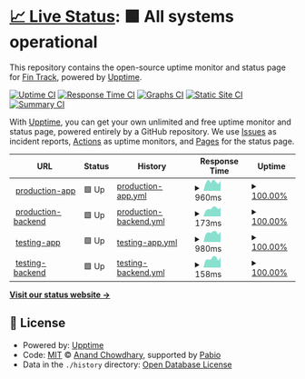 # [📈 Live Status](https://fin-track.github.io/upptime): <!--live status--> **🟩 All systems operational**

This repository contains the open-source uptime monitor and status page for [Fin Track](https://fin-track.github.io/upptime), powered by [Upptime](https://github.com/upptime/upptime).

[![Uptime CI](https://github.com/fin-track/upptime/workflows/Uptime%20CI/badge.svg)](https://github.com/fin-track/upptime/actions?query=workflow%3A%22Uptime+CI%22)
[![Response Time CI](https://github.com/fin-track/upptime/workflows/Response%20Time%20CI/badge.svg)](https://github.com/fin-track/upptime/actions?query=workflow%3A%22Response+Time+CI%22)
[![Graphs CI](https://github.com/fin-track/upptime/workflows/Graphs%20CI/badge.svg)](https://github.com/fin-track/upptime/actions?query=workflow%3A%22Graphs+CI%22)
[![Static Site CI](https://github.com/fin-track/upptime/workflows/Static%20Site%20CI/badge.svg)](https://github.com/fin-track/upptime/actions?query=workflow%3A%22Static+Site+CI%22)
[![Summary CI](https://github.com/fin-track/upptime/workflows/Summary%20CI/badge.svg)](https://github.com/fin-track/upptime/actions?query=workflow%3A%22Summary+CI%22)

With [Upptime](https://upptime.js.org), you can get your own unlimited and free uptime monitor and status page, powered entirely by a GitHub repository. We use [Issues](https://github.com/fin-track/upptime/issues) as incident reports, [Actions](https://github.com/fin-track/upptime/actions) as uptime monitors, and [Pages](https://fin-track.github.io/upptime) for the status page.

<!--start: status pages-->
<!-- This summary is generated by Upptime (https://github.com/upptime/upptime) -->
<!-- Do not edit this manually, your changes will be overwritten -->
<!-- prettier-ignore -->
| URL | Status | History | Response Time | Uptime |
| --- | ------ | ------- | ------------- | ------ |
| <img alt="" src="https://icons.duckduckgo.com/ip3/app.fin-track.ru.ico" height="13"> [production-app](https://app.fin-track.ru/endpoints/health) | 🟩 Up | [production-app.yml](https://github.com/fin-track/upptime/commits/HEAD/history/production-app.yml) | <details><summary><img alt="Response time graph" src="./graphs/production-app/response-time-week.png" height="20"> 960ms</summary><br><a href="https://fin-track.github.io/upptime/history/production-app"><img alt="Response time 967" src="https://img.shields.io/endpoint?url=https%3A%2F%2Fraw.githubusercontent.com%2Ffin-track%2Fupptime%2FHEAD%2Fapi%2Fproduction-app%2Fresponse-time.json"></a><br><a href="https://fin-track.github.io/upptime/history/production-app"><img alt="24-hour response time 1057" src="https://img.shields.io/endpoint?url=https%3A%2F%2Fraw.githubusercontent.com%2Ffin-track%2Fupptime%2FHEAD%2Fapi%2Fproduction-app%2Fresponse-time-day.json"></a><br><a href="https://fin-track.github.io/upptime/history/production-app"><img alt="7-day response time 960" src="https://img.shields.io/endpoint?url=https%3A%2F%2Fraw.githubusercontent.com%2Ffin-track%2Fupptime%2FHEAD%2Fapi%2Fproduction-app%2Fresponse-time-week.json"></a><br><a href="https://fin-track.github.io/upptime/history/production-app"><img alt="30-day response time 904" src="https://img.shields.io/endpoint?url=https%3A%2F%2Fraw.githubusercontent.com%2Ffin-track%2Fupptime%2FHEAD%2Fapi%2Fproduction-app%2Fresponse-time-month.json"></a><br><a href="https://fin-track.github.io/upptime/history/production-app"><img alt="1-year response time 972" src="https://img.shields.io/endpoint?url=https%3A%2F%2Fraw.githubusercontent.com%2Ffin-track%2Fupptime%2FHEAD%2Fapi%2Fproduction-app%2Fresponse-time-year.json"></a></details> | <details><summary><a href="https://fin-track.github.io/upptime/history/production-app">100.00%</a></summary><a href="https://fin-track.github.io/upptime/history/production-app"><img alt="All-time uptime 99.55%" src="https://img.shields.io/endpoint?url=https%3A%2F%2Fraw.githubusercontent.com%2Ffin-track%2Fupptime%2FHEAD%2Fapi%2Fproduction-app%2Fuptime.json"></a><br><a href="https://fin-track.github.io/upptime/history/production-app"><img alt="24-hour uptime 100.00%" src="https://img.shields.io/endpoint?url=https%3A%2F%2Fraw.githubusercontent.com%2Ffin-track%2Fupptime%2FHEAD%2Fapi%2Fproduction-app%2Fuptime-day.json"></a><br><a href="https://fin-track.github.io/upptime/history/production-app"><img alt="7-day uptime 100.00%" src="https://img.shields.io/endpoint?url=https%3A%2F%2Fraw.githubusercontent.com%2Ffin-track%2Fupptime%2FHEAD%2Fapi%2Fproduction-app%2Fuptime-week.json"></a><br><a href="https://fin-track.github.io/upptime/history/production-app"><img alt="30-day uptime 100.00%" src="https://img.shields.io/endpoint?url=https%3A%2F%2Fraw.githubusercontent.com%2Ffin-track%2Fupptime%2FHEAD%2Fapi%2Fproduction-app%2Fuptime-month.json"></a><br><a href="https://fin-track.github.io/upptime/history/production-app"><img alt="1-year uptime 99.65%" src="https://img.shields.io/endpoint?url=https%3A%2F%2Fraw.githubusercontent.com%2Ffin-track%2Fupptime%2FHEAD%2Fapi%2Fproduction-app%2Fuptime-year.json"></a></details>
| <img alt="" src="https://icons.duckduckgo.com/ip3/app.fin-track.ru.ico" height="13"> [production-backend](https://app.fin-track.ru/api/health) | 🟩 Up | [production-backend.yml](https://github.com/fin-track/upptime/commits/HEAD/history/production-backend.yml) | <details><summary><img alt="Response time graph" src="./graphs/production-backend/response-time-week.png" height="20"> 173ms</summary><br><a href="https://fin-track.github.io/upptime/history/production-backend"><img alt="Response time 202" src="https://img.shields.io/endpoint?url=https%3A%2F%2Fraw.githubusercontent.com%2Ffin-track%2Fupptime%2FHEAD%2Fapi%2Fproduction-backend%2Fresponse-time.json"></a><br><a href="https://fin-track.github.io/upptime/history/production-backend"><img alt="24-hour response time 192" src="https://img.shields.io/endpoint?url=https%3A%2F%2Fraw.githubusercontent.com%2Ffin-track%2Fupptime%2FHEAD%2Fapi%2Fproduction-backend%2Fresponse-time-day.json"></a><br><a href="https://fin-track.github.io/upptime/history/production-backend"><img alt="7-day response time 173" src="https://img.shields.io/endpoint?url=https%3A%2F%2Fraw.githubusercontent.com%2Ffin-track%2Fupptime%2FHEAD%2Fapi%2Fproduction-backend%2Fresponse-time-week.json"></a><br><a href="https://fin-track.github.io/upptime/history/production-backend"><img alt="30-day response time 158" src="https://img.shields.io/endpoint?url=https%3A%2F%2Fraw.githubusercontent.com%2Ffin-track%2Fupptime%2FHEAD%2Fapi%2Fproduction-backend%2Fresponse-time-month.json"></a><br><a href="https://fin-track.github.io/upptime/history/production-backend"><img alt="1-year response time 205" src="https://img.shields.io/endpoint?url=https%3A%2F%2Fraw.githubusercontent.com%2Ffin-track%2Fupptime%2FHEAD%2Fapi%2Fproduction-backend%2Fresponse-time-year.json"></a></details> | <details><summary><a href="https://fin-track.github.io/upptime/history/production-backend">100.00%</a></summary><a href="https://fin-track.github.io/upptime/history/production-backend"><img alt="All-time uptime 99.54%" src="https://img.shields.io/endpoint?url=https%3A%2F%2Fraw.githubusercontent.com%2Ffin-track%2Fupptime%2FHEAD%2Fapi%2Fproduction-backend%2Fuptime.json"></a><br><a href="https://fin-track.github.io/upptime/history/production-backend"><img alt="24-hour uptime 100.00%" src="https://img.shields.io/endpoint?url=https%3A%2F%2Fraw.githubusercontent.com%2Ffin-track%2Fupptime%2FHEAD%2Fapi%2Fproduction-backend%2Fuptime-day.json"></a><br><a href="https://fin-track.github.io/upptime/history/production-backend"><img alt="7-day uptime 100.00%" src="https://img.shields.io/endpoint?url=https%3A%2F%2Fraw.githubusercontent.com%2Ffin-track%2Fupptime%2FHEAD%2Fapi%2Fproduction-backend%2Fuptime-week.json"></a><br><a href="https://fin-track.github.io/upptime/history/production-backend"><img alt="30-day uptime 100.00%" src="https://img.shields.io/endpoint?url=https%3A%2F%2Fraw.githubusercontent.com%2Ffin-track%2Fupptime%2FHEAD%2Fapi%2Fproduction-backend%2Fuptime-month.json"></a><br><a href="https://fin-track.github.io/upptime/history/production-backend"><img alt="1-year uptime 99.64%" src="https://img.shields.io/endpoint?url=https%3A%2F%2Fraw.githubusercontent.com%2Ffin-track%2Fupptime%2FHEAD%2Fapi%2Fproduction-backend%2Fuptime-year.json"></a></details>
| <img alt="" src="https://icons.duckduckgo.com/ip3/testing.fin-track.ru.ico" height="13"> [testing-app](https://testing.fin-track.ru/endpoints/health) | 🟩 Up | [testing-app.yml](https://github.com/fin-track/upptime/commits/HEAD/history/testing-app.yml) | <details><summary><img alt="Response time graph" src="./graphs/testing-app/response-time-week.png" height="20"> 980ms</summary><br><a href="https://fin-track.github.io/upptime/history/testing-app"><img alt="Response time 933" src="https://img.shields.io/endpoint?url=https%3A%2F%2Fraw.githubusercontent.com%2Ffin-track%2Fupptime%2FHEAD%2Fapi%2Ftesting-app%2Fresponse-time.json"></a><br><a href="https://fin-track.github.io/upptime/history/testing-app"><img alt="24-hour response time 1044" src="https://img.shields.io/endpoint?url=https%3A%2F%2Fraw.githubusercontent.com%2Ffin-track%2Fupptime%2FHEAD%2Fapi%2Ftesting-app%2Fresponse-time-day.json"></a><br><a href="https://fin-track.github.io/upptime/history/testing-app"><img alt="7-day response time 980" src="https://img.shields.io/endpoint?url=https%3A%2F%2Fraw.githubusercontent.com%2Ffin-track%2Fupptime%2FHEAD%2Fapi%2Ftesting-app%2Fresponse-time-week.json"></a><br><a href="https://fin-track.github.io/upptime/history/testing-app"><img alt="30-day response time 911" src="https://img.shields.io/endpoint?url=https%3A%2F%2Fraw.githubusercontent.com%2Ffin-track%2Fupptime%2FHEAD%2Fapi%2Ftesting-app%2Fresponse-time-month.json"></a><br><a href="https://fin-track.github.io/upptime/history/testing-app"><img alt="1-year response time 940" src="https://img.shields.io/endpoint?url=https%3A%2F%2Fraw.githubusercontent.com%2Ffin-track%2Fupptime%2FHEAD%2Fapi%2Ftesting-app%2Fresponse-time-year.json"></a></details> | <details><summary><a href="https://fin-track.github.io/upptime/history/testing-app">100.00%</a></summary><a href="https://fin-track.github.io/upptime/history/testing-app"><img alt="All-time uptime 99.56%" src="https://img.shields.io/endpoint?url=https%3A%2F%2Fraw.githubusercontent.com%2Ffin-track%2Fupptime%2FHEAD%2Fapi%2Ftesting-app%2Fuptime.json"></a><br><a href="https://fin-track.github.io/upptime/history/testing-app"><img alt="24-hour uptime 100.00%" src="https://img.shields.io/endpoint?url=https%3A%2F%2Fraw.githubusercontent.com%2Ffin-track%2Fupptime%2FHEAD%2Fapi%2Ftesting-app%2Fuptime-day.json"></a><br><a href="https://fin-track.github.io/upptime/history/testing-app"><img alt="7-day uptime 100.00%" src="https://img.shields.io/endpoint?url=https%3A%2F%2Fraw.githubusercontent.com%2Ffin-track%2Fupptime%2FHEAD%2Fapi%2Ftesting-app%2Fuptime-week.json"></a><br><a href="https://fin-track.github.io/upptime/history/testing-app"><img alt="30-day uptime 100.00%" src="https://img.shields.io/endpoint?url=https%3A%2F%2Fraw.githubusercontent.com%2Ffin-track%2Fupptime%2FHEAD%2Fapi%2Ftesting-app%2Fuptime-month.json"></a><br><a href="https://fin-track.github.io/upptime/history/testing-app"><img alt="1-year uptime 99.66%" src="https://img.shields.io/endpoint?url=https%3A%2F%2Fraw.githubusercontent.com%2Ffin-track%2Fupptime%2FHEAD%2Fapi%2Ftesting-app%2Fuptime-year.json"></a></details>
| <img alt="" src="https://icons.duckduckgo.com/ip3/testing.fin-track.ru.ico" height="13"> [testing-backend](https://testing.fin-track.ru/api/health) | 🟩 Up | [testing-backend.yml](https://github.com/fin-track/upptime/commits/HEAD/history/testing-backend.yml) | <details><summary><img alt="Response time graph" src="./graphs/testing-backend/response-time-week.png" height="20"> 158ms</summary><br><a href="https://fin-track.github.io/upptime/history/testing-backend"><img alt="Response time 164" src="https://img.shields.io/endpoint?url=https%3A%2F%2Fraw.githubusercontent.com%2Ffin-track%2Fupptime%2FHEAD%2Fapi%2Ftesting-backend%2Fresponse-time.json"></a><br><a href="https://fin-track.github.io/upptime/history/testing-backend"><img alt="24-hour response time 179" src="https://img.shields.io/endpoint?url=https%3A%2F%2Fraw.githubusercontent.com%2Ffin-track%2Fupptime%2FHEAD%2Fapi%2Ftesting-backend%2Fresponse-time-day.json"></a><br><a href="https://fin-track.github.io/upptime/history/testing-backend"><img alt="7-day response time 158" src="https://img.shields.io/endpoint?url=https%3A%2F%2Fraw.githubusercontent.com%2Ffin-track%2Fupptime%2FHEAD%2Fapi%2Ftesting-backend%2Fresponse-time-week.json"></a><br><a href="https://fin-track.github.io/upptime/history/testing-backend"><img alt="30-day response time 151" src="https://img.shields.io/endpoint?url=https%3A%2F%2Fraw.githubusercontent.com%2Ffin-track%2Fupptime%2FHEAD%2Fapi%2Ftesting-backend%2Fresponse-time-month.json"></a><br><a href="https://fin-track.github.io/upptime/history/testing-backend"><img alt="1-year response time 155" src="https://img.shields.io/endpoint?url=https%3A%2F%2Fraw.githubusercontent.com%2Ffin-track%2Fupptime%2FHEAD%2Fapi%2Ftesting-backend%2Fresponse-time-year.json"></a></details> | <details><summary><a href="https://fin-track.github.io/upptime/history/testing-backend">100.00%</a></summary><a href="https://fin-track.github.io/upptime/history/testing-backend"><img alt="All-time uptime 99.57%" src="https://img.shields.io/endpoint?url=https%3A%2F%2Fraw.githubusercontent.com%2Ffin-track%2Fupptime%2FHEAD%2Fapi%2Ftesting-backend%2Fuptime.json"></a><br><a href="https://fin-track.github.io/upptime/history/testing-backend"><img alt="24-hour uptime 100.00%" src="https://img.shields.io/endpoint?url=https%3A%2F%2Fraw.githubusercontent.com%2Ffin-track%2Fupptime%2FHEAD%2Fapi%2Ftesting-backend%2Fuptime-day.json"></a><br><a href="https://fin-track.github.io/upptime/history/testing-backend"><img alt="7-day uptime 100.00%" src="https://img.shields.io/endpoint?url=https%3A%2F%2Fraw.githubusercontent.com%2Ffin-track%2Fupptime%2FHEAD%2Fapi%2Ftesting-backend%2Fuptime-week.json"></a><br><a href="https://fin-track.github.io/upptime/history/testing-backend"><img alt="30-day uptime 100.00%" src="https://img.shields.io/endpoint?url=https%3A%2F%2Fraw.githubusercontent.com%2Ffin-track%2Fupptime%2FHEAD%2Fapi%2Ftesting-backend%2Fuptime-month.json"></a><br><a href="https://fin-track.github.io/upptime/history/testing-backend"><img alt="1-year uptime 99.66%" src="https://img.shields.io/endpoint?url=https%3A%2F%2Fraw.githubusercontent.com%2Ffin-track%2Fupptime%2FHEAD%2Fapi%2Ftesting-backend%2Fuptime-year.json"></a></details>

<!--end: status pages-->

[**Visit our status website →**](https://fin-track.github.io/upptime)

## 📄 License

- Powered by: [Upptime](https://github.com/upptime/upptime)
- Code: [MIT](./LICENSE) © [Anand Chowdhary](https://anandchowdhary.com), supported by [Pabio](https://pabio.com)
- Data in the `./history` directory: [Open Database License](https://opendatacommons.org/licenses/odbl/1-0/)
